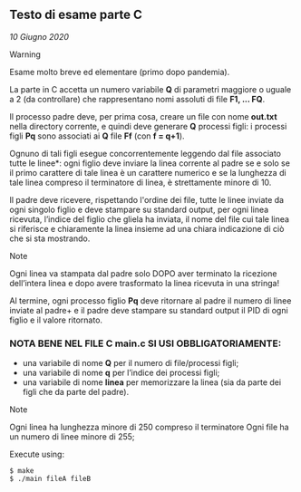 ## Testo di esame parte C
*10 Giugno 2020*

>[!WARNING]
>Esame molto breve ed elementare (primo dopo pandemia).

La parte in C accetta un numero variabile **Q** di parametri maggiore o uguale a 2 (da controllare) che rappresentano nomi assoluti di file **F1, ... FQ**.

Il processo padre deve, per prima cosa, creare un file con nome **out.txt** nella directory corrente, e quindi deve generare **Q** processi figli: i processi figli **Pq** sono associati ai **Q** file **Ff** (con **f = q+1**).

Ognuno di tali figli esegue concorrentemente leggendo dal file associato tutte le linee*: ogni figlio deve inviare la linea corrente al padre se e solo se il primo carattere di tale linea è un carattere numerico e se la lunghezza di tale linea compreso il terminatore di linea, è strettamente minore di 10.

Il padre deve ricevere, rispettando l'ordine dei file, tutte le linee inviate da ogni singolo figlio e deve stampare su standard output, per ogni linea ricevuta, l’indice del figlio che gliela ha inviata, il nome del file cui tale linea si riferisce e chiaramente la linea insieme ad una chiara indicazione di ciò che si sta
mostrando.

>[!NOTE] 
>Ogni linea va stampata dal padre solo DOPO aver terminato la ricezione dell’intera linea e dopo avere trasformato la linea ricevuta in una stringa!

Al termine, ogni processo figlio **Pq** deve ritornare al padre il numero di linee inviate al padre+ e il padre deve stampare su standard output il PID di ogni figlio e il valore ritornato.

### NOTA BENE NEL FILE C main.c SI USI OBBLIGATORIAMENTE:
- una variabile di nome **Q** per il numero di file/processi figli;
- una variabile di nome **q** per l’indice dei processi figli;
- una variabile di nome **linea** per memorizzare la linea (sia da parte dei figli che da parte del padre).

>[!NOTE] 
>Ogni linea ha lunghezza minore di 250 compreso il terminatore
>Ogni file ha un numero di linee minore di 255;

Execute using:
```console
$ make
$ ./main fileA fileB
```